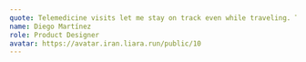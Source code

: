 ```yaml
---
quote: Telemedicine visits let me stay on track even while traveling. They follow up after every session, which gives me peace of mind.
name: Diego Martínez
role: Product Designer
avatar: https://avatar.iran.liara.run/public/10
---
```

